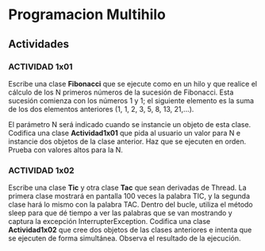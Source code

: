 # Programacion Multihilo

## Actividades

### ACTIVIDAD 1x01

Escribe una clase **Fibonacci** que se ejecute como en un hilo y que realice el cálculo de los N primeros
números de la sucesión de Fibonacci. Esta sucesión comienza con los números 1 y 1; el siguiente elemento
es la suma de los dos elementos anteriores (1, 1, 2, 3, 5, 8, 13, 21,...).  

El parámetro N será indicado cuando se instancie un objeto de esta clase.
Codifica una clase **Actividad1x01** que pida al usuario un valor para N e instancie dos objetos de la clase
anterior. Haz que se ejecuten en orden. Prueba con valores altos para la N.

### ACTIVIDAD 1x02

Escribe una clase **Tic** y otra clase **Tac** que sean derivadas de Thread. La primera clase mostrará en
pantalla 100 veces la palabra TIC, y la segunda clase hará lo mismo con la palabra TAC. Dentro del bucle,
utiliza el método sleep para que dé tiempo a ver las palabras que se van mostrando y captura la excepción
InterrupterException.
Codifica una clase **Actividad1x02** que cree dos objetos de las clases anteriores e intenta que se
ejecuten de forma simultánea. Observa el resultado de la ejecución.
